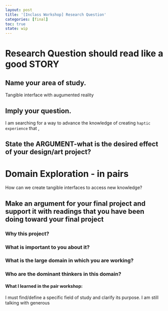```yaml
---
layout: post
title: '[Inclass Workshop] Research Question'
categories: [final]
toc: true
state: wip
---
```

# Research Question should read like a good STORY
## Name your area of study.
Tangible interface with augumented reality
## Imply your question.
I am searching for a way to advance the knowledge of creating `haptic experience` that , 
## State the ARGUMENT-what is the desired effect of your design/art project?

# Domain Exploration - in pairs
How can we create tangible interfaces to access new knowledge?

## Make an argument for your final project and support it with readings that you have been doing toward your final project
### Why this project?
### What is important to you about it?
### What is the large domain in which you are working?
### Who are the dominant thinkers in this domain?

#### What I learned in the pair workshop:
I must find/define a specific field of study and clarify its purpose. I am still talking with generous 
